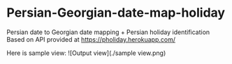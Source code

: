 # Persian-Georgian-date-map-holiday
Persian date to Georgian date mapping + Persian holiday identification
Based on API provided at https://pholiday.herokuapp.com/

Here is sample view:
![Output view](./sample view.png)
